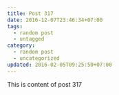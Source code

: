 ```yaml
---
title: Post 317
date: 2016-12-07T23:46:34+07:00
tags:
  - random post
  - untagged
category:
  - random post
  - uncategorized
updated: 2016-02-05T09:25:50+07:00
---
```

This is content of post 317